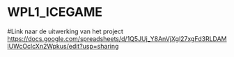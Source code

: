 # WPL1_ICEGAME
#Link naar de uitwerking van het project
https://docs.google.com/spreadsheets/d/1Q5JUj_Y8AnVjXgl27xgFd3RLDAMlUWcOclcXn2Wpkus/edit?usp=sharing
